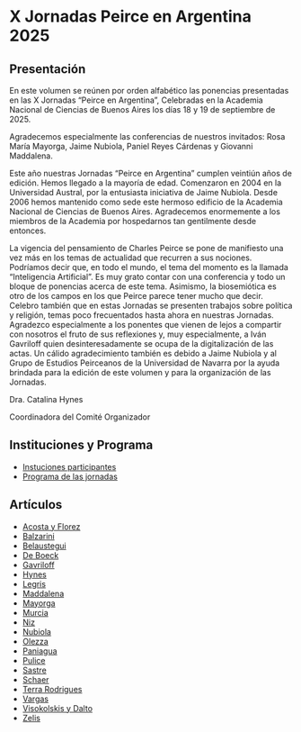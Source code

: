 # X Jornadas Peirce en Argentina 2025

## Presentación

En este volumen se reúnen por orden alfabético las ponencias presentadas en las X
Jornadas “Peirce en Argentina”, Celebradas en la Academia Nacional de Ciencias de
Buenos Aires los días 18 y 19 de septiembre de 2025.

Agradecemos especialmente las conferencias de nuestros invitados: Rosa María
Mayorga, Jaime Nubiola, Paniel Reyes Cárdenas y Giovanni Maddalena.

Este año nuestras Jornadas “Peirce en Argentina” cumplen veintiún años de edición.
Hemos llegado a la mayoría de edad. Comenzaron en 2004 en la Universidad Austral,
por la entusiasta iniciativa de Jaime Nubiola. Desde 2006 hemos mantenido como sede
este hermoso edificio de la Academia Nacional de Ciencias de Buenos Aires.
Agradecemos enormemente a los miembros de la Academia por hospedarnos tan
gentilmente desde entonces.

La vigencia del pensamiento de Charles Peirce se pone de manifiesto una vez más en
los temas de actualidad que recurren a sus nociones. Podríamos decir que, en todo el
mundo, el tema del momento es la llamada “Inteligencia Artificial”. Es muy grato
contar con una conferencia y todo un bloque de ponencias acerca de este tema.
Asimismo, la biosemiótica es otro de los campos en los que Peirce parece tener mucho
que decir. Celebro también que en estas Jornadas se presenten trabajos sobre política y
religión, temas poco frecuentados hasta ahora en nuestras Jornadas.
Agradezco especialmente a los ponentes que vienen de lejos a compartir con nosotros el
fruto de sus reflexiones y, muy especialmente, a Iván Gavriloff quien
desinteresadamente se ocupa de la digitalización de las actas. Un cálido agradecimiento
también es debido a Jaime Nubiola y al Grupo de Estudios Peirceanos de la Universidad
de Navarra por la ayuda brindada para la edición de este volumen y para la organización
de las Jornadas.

Dra. Catalina Hynes

Coordinadora del Comité Organizador

## Instituciones y Programa

- [Instuciones participantes](articulos/instituciones.html)
- [Programa de las jornadas](articulos/programa.html)

## Artículos

- [Acosta y Florez](/articulos/acosta-florez.html)
- [Balzarini](/articulos/balzarini.html)
- [Belaustegui](/articulos/belaustegui.html)
- [De Boeck](/articulos/de-boeck.html)
- [Gavriloff](/articulos/gavriloff.html)
- [Hynes](/articulos/hynes.html)
- [Legris](/articulos/legris.html)
- [Maddalena](/articulos/maddalena.html)
- [Mayorga](/articulos/mayorga.html)
- [Murcia](/articulos/murcia.html)
- [Niz](/articulos/niz.html)
- [Nubiola](/articulos/nubiola.html)
- [Olezza](/articulos/olezza.html)
- [Paniagua](/articulos/paniagua.html)
- [Pulice](/articulos/pulice.html)
- [Sastre](/articulos/sastre.html)
- [Schaer](/articulos/schaer.html)
- [Terra Rodrigues](/articulos/terra-rodrigues.html)
- [Vargas](/articulos/vargas.html)
- [Visokolskis y Dalto](/articulos/visokolskis.html)
- [Zelis](/articulos/zelis.html)
<!-- TODO: Falta javier -->
